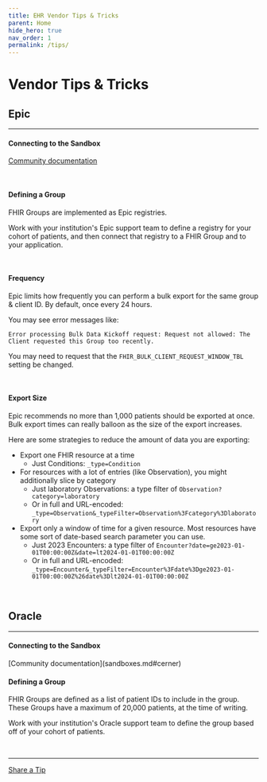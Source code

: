 ```yaml
---
title: EHR Vendor Tips & Tricks
parent: Home
hide_hero: true
nav_order: 1
permalink: /tips/
---
```


# Vendor Tips & Tricks

## Epic
---
<h4>
    <span class="icon has-text-info">
        <i class="icon fas fa-info-circle"></i>
    </span> Connecting to the Sandbox
</h4>

[Community documentation](sandboxes.md#epic)

<br />

<h4>
    <span class="icon has-text-info">
        <i class="icon fas fa-info-circle"></i>
    </span> Defining a Group
</h4>

FHIR Groups are implemented as Epic registries.

Work with your institution's Epic support team to define a registry for your cohort of
patients, and then connect that registry to a FHIR Group and to your application.

<br />

<h4>
    <span class="icon has-text-info">
        <i class="icon fas fa-info-circle"></i>
    </span> Frequency
</h4>

Epic limits how frequently you can perform a bulk export for the same group & client ID.
By default, once every 24 hours.

You may see error messages like:
```
Error processing Bulk Data Kickoff request: Request not allowed: The Client requested this Group too recently.
```

You may need to request that the `FHIR_BULK_CLIENT_REQUEST_WINDOW_TBL` setting be changed.

<br />

<h4>
    <span class="icon has-text-info">
        <i class="icon fas fa-info-circle"></i>
    </span> Export Size
</h4>

Epic recommends no more than 1,000 patients should be exported at once.
Bulk export times can really balloon as the size of the export increases.

Here are some strategies to reduce the amount of data you are exporting:
- Export one FHIR resource at a time
  - Just Conditions: `_type=Condition`
- For resources with a lot of entries (like Observation),
  you might additionally slice by category
  - Just laboratory Observations: a type filter of `Observation?category=laboratory`
  - Or in full and URL-encoded: `_type=Observation&_typeFilter=Observation%3Fcategory%3Dlaboratory`
- Export only a window of time for a given resource.
  Most resources have some sort of date-based search parameter you can use.
  - Just 2023 Encounters: a type filter of
  `Encounter?date=ge2023-01-01T00:00:00Z&date=lt2024-01-01T00:00:00Z`
  - Or in full and URL-encoded: `_type=Encounter&_typeFilter=Encounter%3Fdate%3Dge2023-01-01T00:00:00Z%26date%3Dlt2024-01-01T00:00:00Z`

<br />

## Oracle
---
<h4>
    <span class="icon has-text-info">
        <i class="icon fas fa-info-circle"></i>
    </span> Connecting to the Sandbox
</h4>
[Community documentation](sandboxes.md#cerner)

<br />

<h4>
    <span class="icon has-text-info">
        <i class="icon fas fa-info-circle"></i>
    </span> Defining a Group
</h4>

FHIR Groups are defined as a list of patient IDs to include in the group.
These Groups have a maximum of 20,000 patients, at the time of writing. 

Work with your institution's Oracle support team to define the group based off of
your cohort of patients.

<br />

<hr class="mt-6 mb-6">
<a class="button is-info" href="https://github.com/smart-on-fhir/good-neighbor/blob/main/docs/tips.md" target="_blank">Share a Tip</a>
